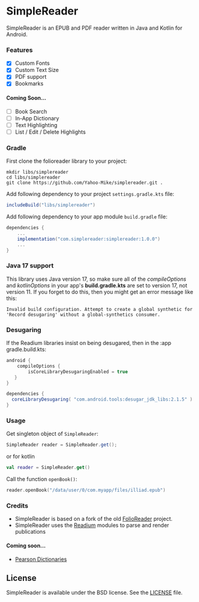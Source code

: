 # SimpleReader

SimpleReader is an EPUB and PDF reader written in Java and Kotlin for Android.

### Features

- [x] Custom Fonts
- [x] Custom Text Size
- [x] PDF support
- [x] Bookmarks

#### Coming Soon...
- [ ] Book Search
- [ ] In-App Dictionary
- [ ] Text Highlighting
- [ ] List / Edit / Delete Highlights

### Gradle

First clone the folioreader library to your project:

```
mkdir libs/simplereader
cd libs/simplereader
git clone https://github.com/Yahoo-Mike/simplereader.git .
```

Add following dependency to your project `settings.gradle.kts` file:

```groovy
includeBuild("libs/simplereader")
```

Add following dependency to your app module `build.gradle` file:

```groovy
dependencies {
    ...
    implementation("com.simplereader:simplereader:1.0.0")
    ...
}
```
### Java 17 support
This library uses Java version 17, so make sure all of the *compileOptions* and *kotlinOptions* in your app's **build.gradle.kts** are set to version 17, not version 11.
If you forget to do this, then you might get an error message like this:
```
Invalid build configuration. Attempt to create a global synthetic for 'Record desugaring' without a global-synthetics consumer.
```
### Desugaring
If the Readium libraries insist on being desugared, then in the :app gradle.build.kts:
```groovy
android {
    compileOptions {
        isCoreLibraryDesugaringEnabled = true
   }
}

dependencies {
  coreLibraryDesugaring( "com.android.tools:desugar_jdk_libs:2.1.5" )
}
```


### Usage

Get singleton object of `SimpleReader`:

```java
SimpleReader reader = SimpleReader.get();
```
or for kotlin
```kotlin
val reader = SimpleReader.get()
```

Call the function `openBook()`:

```kotlin
reader.openBook("/data/user/0/com.myapp/files/illiad.epub")
```


### Credits
* SimpleReader is based on a fork of the old [FolioReader](https://github.com/FolioReader/FolioReader-Android) project.
* SimpleReader uses the [Readium](https://github.com/readium/kotlin-toolkit) modules to parse and render publications

#### Coming soon...
* <a href="http://developer.pearson.com/apis/dictionaries">Pearson Dictionaries</a>

## License
SimpleReader is available under the BSD license. See the [LICENSE](https://github.com/FolioReader/FolioReader-Android/blob/master/License.md) file.

